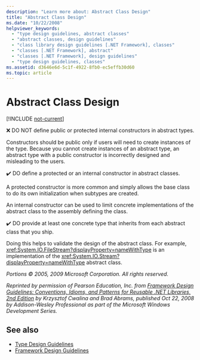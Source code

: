 ```yaml
---
description: "Learn more about: Abstract Class Design"
title: "Abstract Class Design"
ms.date: "10/22/2008"
helpviewer_keywords:
  - "type design guidelines, abstract classes"
  - "abstract classes, design guidelines"
  - "class library design guidelines [.NET Framework], classes"
  - "classes [.NET Framework], abstract"
  - "classes [.NET Framework], design guidelines"
  - "type design guidelines, classes"
ms.assetid: d3646e6d-5c1f-4922-8fb0-ec5effb30d60
ms.topic: article
---
```

# Abstract Class Design

[!INCLUDE [not-current](includes/not-current.md)]

❌ DO NOT define public or protected internal constructors in abstract types.

 Constructors should be public only if users will need to create instances of the type. Because you cannot create instances of an abstract type, an abstract type with a public constructor is incorrectly designed and misleading to the users.

 ✔️ DO define a protected or an internal constructor in abstract classes.

 A protected constructor is more common and simply allows the base class to do its own initialization when subtypes are created.

 An internal constructor can be used to limit concrete implementations of the abstract class to the assembly defining the class.

 ✔️ DO provide at least one concrete type that inherits from each abstract class that you ship.

 Doing this helps to validate the design of the abstract class. For example,  <xref:System.IO.FileStream?displayProperty=nameWithType> is an implementation of the <xref:System.IO.Stream?displayProperty=nameWithType> abstract class.

 *Portions © 2005, 2009 Microsoft Corporation. All rights reserved.*

 *Reprinted by permission of Pearson Education, Inc. from [Framework Design Guidelines: Conventions, Idioms, and Patterns for Reusable .NET Libraries, 2nd Edition](https://www.informit.com/store/framework-design-guidelines-conventions-idioms-and-9780321545619) by Krzysztof Cwalina and Brad Abrams, published Oct 22, 2008 by Addison-Wesley Professional as part of the Microsoft Windows Development Series.*

## See also

- [Type Design Guidelines](type.md)
- [Framework Design Guidelines](index.md)
